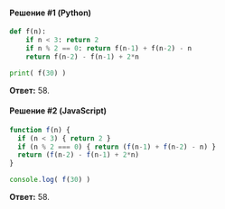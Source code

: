 #### Решение #1 (Python)
```python
def f(n):
    if n < 3: return 2
    if n % 2 == 0: return f(n-1) + f(n-2) - n
    return f(n-2) - f(n-1) + 2*n

print( f(30) )
```
**Ответ:** 58.

#### Решение #2 (JavaScript)
```js
function f(n) {
  if (n < 3) { return 2 }
  if (n % 2 === 0) { return (f(n-1) + f(n-2) - n) }
  return (f(n-2) - f(n-1) + 2*n)
}

console.log( f(30) )
```
**Ответ:** 58.
